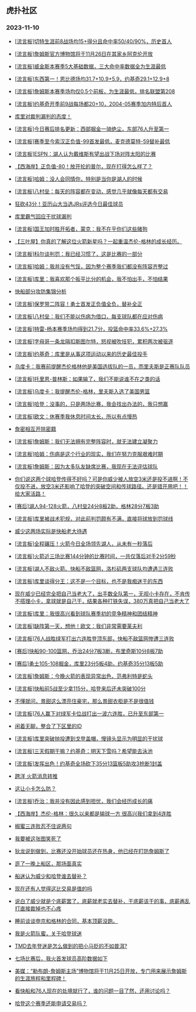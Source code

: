 ## 虎扑社区 
### 2023-11-10

+ [[流言板]切特生涯前8战场均15+得分且命中率50/40/90%，历史首人](https://bbs.hupu.com/622949447.html)

+ [[流言板]詹姆斯官方博物馆将于11月26日在其家乡阿克伦开放](https://bbs.hupu.com/622948454.html)

+ [[流言板]威金斯本赛季5大基础数据，三大命中率数据全为生涯最低](https://bbs.hupu.com/622947321.html)

+ [[流言板]东西第一！恩比德场均31.7+10.9+5.9，约基奇29.1+12.9+8](https://bbs.hupu.com/622949193.html)

+ [[流言板]詹姆斯本赛季场均仅0.5个前板，为生涯最低，排名联盟第208](https://bbs.hupu.com/622947169.html)

+ [[流言板]约基奇开季前9战每场都20+10，2004-05赛季加内特后首人](https://bbs.hupu.com/622949351.html)

+ [库里对裁判漏判的态度！](https://bbs.hupu.com/622944655.html)

+ [[流言板]今日赛后排名更新：西部掘金一骑绝尘，东部76人升至第一](https://bbs.hupu.com/622944600.html)

+ [[流言板]赛季至今索汉正负值-99首发最低，麦克德莫特-59替补最低](https://bbs.hupu.com/622949095.html)

+ [[流言板]ESPN：湖人认为戴维斯有望出战下场对阵太阳的比赛](https://bbs.hupu.com/622943911.html)

+ [【西海岸】正负值-80！放开抡的普尔，现在打得怎么样了？](https://bbs.hupu.com/622943635.html)

+ [[流言板]哈姆：没人会同情你，特别是当你是湖人的时候](https://bbs.hupu.com/622945080.html)

+ [[流言板]八村垒：每天的阵容都在变动，感觉几乎就像每天都有交易](https://bbs.hupu.com/622942986.html)

+ [狂砍43分！亚历山大当选JRs评选今日最佳球员](https://bbs.hupu.com/622945685.html)

+ [库里霸气回应干扰球漏判](https://bbs.hupu.com/622944928.html)

+ [[流言板]国王加时胜开拓者，蒙克：我不在乎你们这些赌狗](https://bbs.hupu.com/622946719.html)

+ [【三叶屋】你真的了解这位火箭新星吗？一起重温杰伦-格林的成长经历。](https://bbs.hupu.com/622943604.html)

+ [[流言板]科尔谈判罚：我已经习惯了，这是比赛的一部分](https://bbs.hupu.com/622941928.html)

+ [[流言板]哈姆：我并没有气馁，因为整个赛季我们都没有阵容齐整过](https://bbs.hupu.com/622945430.html)

+ [[流言板]库里：我喜欢那个扳平比分的机会，我不怕出手，不怕结果](https://bbs.hupu.com/622942899.html)

+ [快船部分攻防集锦分析](https://bbs.hupu.com/622948926.html)

+ [[流言板]保罗带二阵容！勇士首发正负值全负，替补全正](https://bbs.hupu.com/622941009.html)

+ [[流言板]八村垒：我们不能以伤病为借口，每支球队都在应对伤病](https://bbs.hupu.com/622939362.html)

+ [[流言板]特雷-杨本赛季场均得到21.7分，投篮命中率33.6%+27.3%](https://bbs.hupu.com/622947225.html)

+ [[流言板]字母哥一条龙隔扣斯图尔特，怒视被吹技犯，累积两次被驱逐](https://bbs.hupu.com/622933142.html)

+ [[流言板]约基奇：库里是从事这项运动以来的历史最佳投手](https://bbs.hupu.com/622943765.html)

+ [乌度卡：我赛前提醒杰伦格林他是美国选拔队的一员，而里夫斯是正赛队队员](https://bbs.hupu.com/622937313.html)

+ [[流言板]托里恩-普林斯：如果输了，我们不能说谁不在之类的话](https://bbs.hupu.com/622938235.html)

+ [[流言板]乌度卡：我提醒杰伦-格林，里夫斯入选了美国男篮](https://bbs.hupu.com/622939629.html)

+ [[流言板]哈登：没事的，只是两场比赛，我会找出办法的，我只想赢](https://bbs.hupu.com/622938424.html)

+ [[流言板]欧文：休赛季我休息时间太长，所以有点慢热](https://bbs.hupu.com/622945805.html)

+ [詹密相互开除密籍](https://bbs.hupu.com/622939830.html)

+ [[流言板]詹姆斯：我们无法拥有完整阵容时，就无法建立凝聚力](https://bbs.hupu.com/622938871.html)

+ [[流言板]哈姆：伤病是这个行业的现实，我们在努力克服艰难时期](https://bbs.hupu.com/622948177.html)

+ [[流言板]詹姆斯：因为太多队友缺席比赛，我现在无法评估球队](https://bbs.hupu.com/622937878.html)

+ [你们说这两个球哈登传得不好吗？可是你威少被人放空3米还是投不进啊！不仅投不进，放空3米还影响了哈登的突破空间和传球路径。还是错开用吧！！给大家活路！](https://bbs.hupu.com/622949276.html)

+ [[赛后]湖人94-128火箭，八村垒24分8板2助，格林28分7板3助](https://bbs.hupu.com/622936074.html)

+ [[流言板]库里被战术犯规，对此前判罚颇有不满，直接将球放到罚球线](https://bbs.hupu.com/622940201.html)

+ [威少这两场实际是快船老大待遇](https://bbs.hupu.com/622947986.html)

+ [[流言板]全程碾压！火箭今日全场领先湖人，从未有一秒落后](https://bbs.hupu.com/622940221.html)

+ [[流言板]火箭近三场比赛144分钟的比赛时间，一共仅落后对手2分59秒](https://bbs.hupu.com/622941379.html)

+ [[流言板]湖人不敌火箭、快船不敌篮网，洛杉矶两支球队均遭遇三连败](https://bbs.hupu.com/622936630.html)

+ [[流言板]库里谈得分王：这不是一个目标，也不是我痴迷于的东西](https://bbs.hupu.com/622943138.html)

+ [现在威少已经完全把自己当老大了，出手数全队第一，无视小卡存在，不肯传不搭理小卡，拿球就是自己干，结果各种打铁失误，380万真把自己当老大了](https://bbs.hupu.com/622949075.html)

+ [[流言板]库里：我很高兴看到球队赛季初的竞争精神和团结精神](https://bbs.hupu.com/622942722.html)

+ [[流言板]缺阵第一天，想他！欧文：我们非常需要莱夫利](https://bbs.hupu.com/622944390.html)

+ [[流言板]76人战胜绿军打出六连胜登顶东部，快船不敌篮网惨遭三连败](https://bbs.hupu.com/622935739.html)

+ [[赛后]快船90-100篮网，乔治24分7板3断，布里奇斯10分8板7助](https://bbs.hupu.com/622933617.html)

+ [[赛后]勇士105-108掘金，库里23分5板4助，约基奇35分13板5助](https://bbs.hupu.com/622940592.html)

+ [[流言板]詹姆斯：今晚火箭的表现异常出色，范弗利特是蛇头](https://bbs.hupu.com/622939037.html)

+ [[流言板]快船前5战至少拿115分，哈登来后还未突破100分](https://bbs.hupu.com/622934716.html)

+ [不懂就问，景甜这么漂亮住豪宅，那么景甜衣柜是不是很值钱](https://bbs.hupu.com/622944297.html)

+ [[流言板]76人赢下对绿军卡位战打出一波六连胜，已升至东部第一](https://bbs.hupu.com/622933121.html)

+ [闲着无聊，整合了下区里的ID](https://bbs.hupu.com/622948760.html)

+ [[流言板]库里突破抛投遭到戈登盖帽，慢镜头显示为明显的干扰球](https://bbs.hupu.com/622939954.html)

+ [[流言板]三天假期干嘛？约基奇：明天下雪吗？希望能去泳池](https://bbs.hupu.com/622943893.html)

+ [[流言板]发挥出色！约基奇全场砍下35分13篮板5助攻3抢断1封盖](https://bbs.hupu.com/622940642.html)

+ [跨洋 火箭消息转推](https://bbs.hupu.com/622938335.html)

+ [这让小卡怎么防？](https://bbs.hupu.com/622944128.html)

+ [[流言板]乔治：我并没有因此感到担忧，我们会经历成长的痛](https://bbs.hupu.com/622938945.html)

+ [【西海岸】杰伦-格林：很久以来都是输球一方 很高兴我们拿到4连胜](https://bbs.hupu.com/622942733.html)

+ [椒蜜三连败忍不住说两句](https://bbs.hupu.com/622949595.html)

+ [我要被这张图笑死了](https://bbs.hupu.com/622950421.html)

+ [狄龙说到做到，比赛还没开始球员还在热身，他已经在盯防詹姆斯了](https://bbs.hupu.com/622950071.html)

+ [逛了一晚上船区，那场面真实](https://bbs.hupu.com/622949931.html)

+ [船迷认为威少和哈登谁去替补？](https://bbs.hupu.com/622950620.html)

+ [现在还有人觉得这比交易是值的吗](https://bbs.hupu.com/622950655.html)

+ [说白了威少就是个底薪罢了，底薪就老实去替补，干底薪该干的事，底薪再乱打直接裁掉也不心疼](https://bbs.hupu.com/622950981.html)

+ [睡前谈谈申京和格林的合同，基本顶薪没跑。](https://bbs.hupu.com/622950112.html)

+ [我是火箭队蜜，关于哈登球迷](https://bbs.hupu.com/622950480.html)

+ [TMD去年登迷是怎么做到的把小马贬的不如普洱?](https://bbs.hupu.com/622950359.html)

+ [七场比赛后，我火首发球员高阶数据如下](https://bbs.hupu.com/622947381.html)

+ [美媒：“勒布朗-詹姆斯主场”博物馆将于11月25日开放，专门用来展示詹姆斯的生涯旅程和里程碑！](https://bbs.hupu.com/622950309.html)

+ [看快船和76人现在的处境就行了，谁的问题一目了然，还用讨论吗？](https://bbs.hupu.com/622950404.html)

+ [哈登这个赛季还能申请交易吗？](https://bbs.hupu.com/622950799.html)

